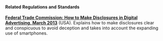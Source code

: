 #### Related Regulations and Standards

**[Federal Trade Commission: How to Make Disclosures in Digital Advertising, March 2013](https://www.ftc.gov/sites/default/files/attachments/press-releases/ftc-staff-revises-onlineadvertising-disclosure-guidelines/130312dotcomdisclosures.pdf)** (USA). Explains how to make disclosures clear and conspicuous to avoid deception and takes into account the expanding use of smartphones.